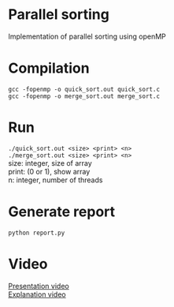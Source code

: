 # Parallel sorting
Implementation of parallel sorting using openMP

# Compilation
`gcc -fopenmp -o quick_sort.out quick_sort.c`  
`gcc -fopenmp -o merge_sort.out merge_sort.c`

# Run
`./quick_sort.out <size> <print> <n>`  
`./merge_sort.out <size> <print> <n>`  
size: integer, size of array  
print: (0 or 1), show array  
n: integer, number of threads

# Generate report
`python report.py`

# Video
[Presentation video](https://www.youtube.com/watch?v=2-IGTNijc4w)  
[Explanation video](https://youtu.be/TmlpD2BFiLA)